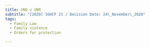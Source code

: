 ```yaml
---
title: UNQ v UNR
subtitle: "[2020] SGHCF 21 / Decision Date: 24\_November\_2020"
tags:
  - Family Law
  - Family violence
  - Orders for protection

---
```

